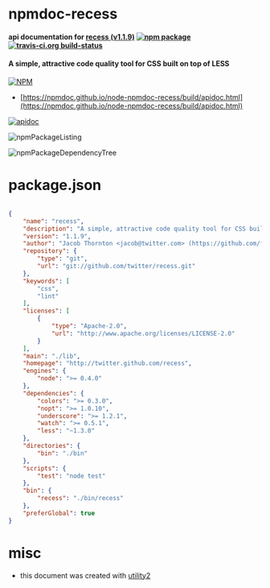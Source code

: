 # npmdoc-recess

#### api documentation for  [recess (v1.1.9)](http://twitter.github.com/recess)  [![npm package](https://img.shields.io/npm/v/npmdoc-recess.svg?style=flat-square)](https://www.npmjs.org/package/npmdoc-recess) [![travis-ci.org build-status](https://api.travis-ci.org/npmdoc/node-npmdoc-recess.svg)](https://travis-ci.org/npmdoc/node-npmdoc-recess)

#### A simple, attractive code quality tool for CSS built on top of LESS

[![NPM](https://nodei.co/npm/recess.png?downloads=true&downloadRank=true&stars=true)](https://www.npmjs.com/package/recess)

- [https://npmdoc.github.io/node-npmdoc-recess/build/apidoc.html](https://npmdoc.github.io/node-npmdoc-recess/build/apidoc.html)

[![apidoc](https://npmdoc.github.io/node-npmdoc-recess/build/screenCapture.buildCi.browser.%252Ftmp%252Fbuild%252Fapidoc.html.png)](https://npmdoc.github.io/node-npmdoc-recess/build/apidoc.html)

![npmPackageListing](https://npmdoc.github.io/node-npmdoc-recess/build/screenCapture.npmPackageListing.svg)

![npmPackageDependencyTree](https://npmdoc.github.io/node-npmdoc-recess/build/screenCapture.npmPackageDependencyTree.svg)



# package.json

```json

{
    "name": "recess",
    "description": "A simple, attractive code quality tool for CSS built on top of LESS",
    "version": "1.1.9",
    "author": "Jacob Thornton <jacob@twitter.com> (https://github.com/fat)",
    "repository": {
        "type": "git",
        "url": "git://github.com/twitter/recess.git"
    },
    "keywords": [
        "css",
        "lint"
    ],
    "licenses": [
        {
            "type": "Apache-2.0",
            "url": "http://www.apache.org/licenses/LICENSE-2.0"
        }
    ],
    "main": "./lib",
    "homepage": "http://twitter.github.com/recess",
    "engines": {
        "node": ">= 0.4.0"
    },
    "dependencies": {
        "colors": ">= 0.3.0",
        "nopt": ">= 1.0.10",
        "underscore": ">= 1.2.1",
        "watch": ">= 0.5.1",
        "less": "~1.3.0"
    },
    "directories": {
        "bin": "./bin"
    },
    "scripts": {
        "test": "node test"
    },
    "bin": {
        "recess": "./bin/recess"
    },
    "preferGlobal": true
}
```



# misc
- this document was created with [utility2](https://github.com/kaizhu256/node-utility2)
